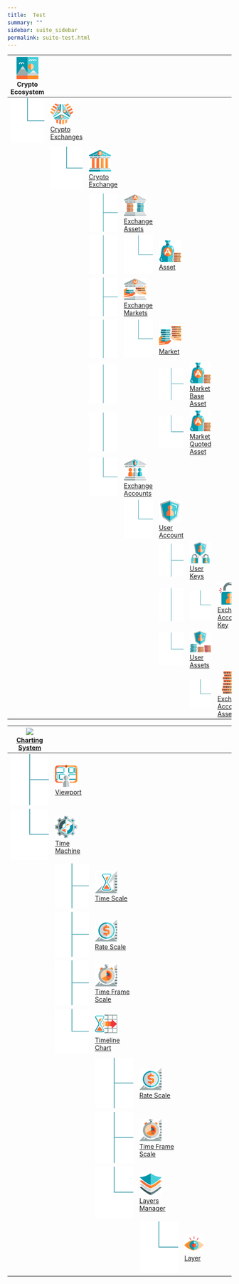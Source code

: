 ```yaml
---
title:  Test
summary: ""
sidebar: suite_sidebar
permalink: suite-test.html
---
```


<table class='hierarchyTable'>
  <thead>
    <tr>
      <th><img src='images/icons/crypto-ecosystem.png' alt='icon' /><br />Crypto Ecosystem</th>
      <th></th>
      <th></th>
      <th></th>
      <th></th>
      <th></th>
      <th></th>
      <th></th>
    </tr>
  </thead>

  <tbody>
    <tr>
      <td><img src='images/icons/tree-connector-elbow.png' alt='icon' /></td>
      <td><a href='#crypto-exchanges' data-toggle='tooltip' data-original-title='The crypto exchanges node holds, as explicitly stated, exchanges definitions.'><img src='images/icons/crypto-exchanges.png' alt='icon' /><br />Crypto Exchanges</a></td>
      <td> </td>
      <td> </td>
      <td> </td>
      <td> </td>
      <td> </td>
      <td> </td>
    </tr>
    <tr>
      <td> </td>
      <td><img src='images/icons/tree-connector-elbow.png' alt='icon' /></td>
      <td><a href='#crypto-exchange' data-toggle='tooltip' data-original-title='A crypto exchange node holds the definitions of assets and markets in a specific exchange, to be made available to the system.'><img src='images/icons/crypto-exchange.png' alt='icon' /><br />Crypto Exchange</a></td>
      <td> </td>
      <td> </td>
      <td> </td>
      <td> </td>
      <td> </td>
    </tr>
    <tr>
      <td> </td>
      <td> </td>
      <td><img src='images/icons/tree-connector-fork.png' alt='icon' /></td>
      <td><a href='#exchange-assets' data-toggle='tooltip' data-original-title='The exchange assets node groups the definitions of assets to be made available to the system.'><img src='images/icons/exchange-assets.png' alt='icon' /><br />Exchange Assets</a></td>
      <td> </td>
      <td> </td>
      <td> </td>
      <td> </td>
    </tr>
    <tr>
      <td> </td>
      <td> </td>
      <td><img src='images/icons/tree-connector-line.png' alt='icon' /></td>
      <td><img src='images/icons/tree-connector-elbow.png' alt='icon' /></td>
      <td><a href='#asset' data-toggle='tooltip' data-original-title='An asset in a market is a reference to one of the assets listed at the exchange as defined under the exchange assets node. The base asset is the one used to provide a quote&mdash;a price&mdash;for the quoted asset.'><img src='images/icons/asset.png' alt='icon' /><br />Asset</a></td>
      <td> </td>
      <td> </td>
      <td> </td>
    </tr>
    <tr>
      <td> </td>
      <td> </td>
      <td><img src='images/icons/tree-connector-fork.png' alt='icon' /></td>
      <td><a href='#exchange-markets' data-toggle='tooltip' data-original-title='The exchange markets node groups the definitions of markets to be made available to the system.'><img src='images/icons/exchange-markets.png' alt='icon' /><br />Exchange Markets</a></td>
      <td> </td>
      <td> </td>
      <td> </td>
      <td> </td>
    </tr>
    <tr>
      <td> </td>
      <td> </td>
      <td><img src='images/icons/tree-connector-line.png' alt='icon' /></td>
      <td><img src='images/icons/tree-connector-elbow.png' alt='icon' /></td>
      <td><a href='#market' data-toggle='tooltip' data-original-title='A market is the definition of a pair of assets (i.e.: BTC-USDT) listed as a market in the corresponding exchange.'><img src='images/icons/market.png' alt='icon' /><br />Market</a></td>
      <td> </td>
      <td> </td>
      <td> </td>
    </tr>
    <tr>
      <td> </td>
      <td> </td>
      <td><img src='images/icons/tree-connector-line.png' alt='icon' /></td>
      <td> </td>
      <td><img src='images/icons/tree-connector-fork.png' alt='icon' /></td>
      <td><a href='#market-base-asset' data-toggle='tooltip' data-original-title='The market base asset is a reference to one of the assets listed at the exchange as defined under the exchange assets node. It is the asset in the pair used to provide a quote&mdash;a price&mdash;for the quoted asset.'><img src='images/icons/market-base-asset.png' alt='icon' /><br />Market Base Asset</a></td>
      <td> </td>
      <td> </td>
    </tr>
    <tr>
      <td> </td>
      <td> </td>
      <td><img src='images/icons/tree-connector-line.png' alt='icon' /></td>
      <td> </td>
      <td><img src='images/icons/tree-connector-elbow.png' alt='icon' /></td>
      <td><a href='#market-quoted-asset' data-toggle='tooltip' data-original-title='The market quoted asset is a reference to one of the assets listed at the exchange as defined under the exchange assets node. It is the asset in the pair for which a quote is given, denominated in the base asset.'><img src='images/icons/market-quoted-asset.png' alt='icon' /><br />Market Quoted Asset</a></td>
      <td> </td>
      <td> </td>
    </tr>
    <tr>
      <td> </td>
      <td> </td>
      <td><img src='images/icons/tree-connector-elbow.png' alt='icon' /></td>
      <td><a href='#exchange-accounts' data-toggle='tooltip' data-original-title='The exchange accounts node groups the different accounts the user may have with the corresponding exchange.'><img src='images/icons/exchange-accounts.png' alt='icon' /><br />Exchange Accounts</a></td>
      <td> </td>
      <td> </td>
      <td> </td>
      <td> </td>
    </tr>
    <tr>
      <td> </td>
      <td> </td>
      <td> </td>
      <td><img src='images/icons/tree-connector-elbow.png' alt='icon' /></td>
      <td><a href='#user-account' data-toggle='tooltip' data-original-title='A user account represents a single account with the corresponding exchange, holding the definitions of user assets, including keys and balances.'><img src='images/icons/user-account.png' alt='icon' /><br />User Account</a></td>
      <td> </td>
      <td> </td>
      <td> </td>
    </tr>
    <tr>
      <td> </td>
      <td> </td>
      <td> </td>
      <td> </td>
      <td><img src='images/icons/tree-connector-fork.png' alt='icon' /></td>
      <td><a href='#user-keys' data-toggle='tooltip' data-original-title='The user keys node groups the various exchange account keys the user may have under the corresponding account with the exchange.'><img src='images/icons/user-keys.png' alt='icon' /><br />User Keys</a></td>
      <td> </td>
      <td> </td>
    </tr>
    <tr>
      <td> </td>
      <td> </td>
      <td> </td>
      <td> </td>
      <td><img src='images/icons/tree-connector-line.png' alt='icon' /></td>
      <td><img src='images/icons/tree-connector-elbow.png' alt='icon' /></td>
      <td><a href='#exchange-account-key' data-toggle='tooltip' data-original-title='The exchange account key holds the definition of the key name and secret provided by the corresponding exchange to access the user account via the exchange API.'><img src='images/icons/exchange-account-key.png' alt='icon' /><br />Exchange Account Key</a></td>
      <td> </td>
    </tr>
    <tr>
      <td> </td>
      <td> </td>
      <td> </td>
      <td> </td>
      <td><img src='images/icons/tree-connector-elbow.png' alt='icon' /></td>
      <td><a href='#user-assets' data-toggle='tooltip' data-original-title='The user assets node groups the assets the user has at the exchange.'><img src='images/icons/user-assets.png' alt='icon' /><br />User Assets</a></td>
      <td> </td>
      <td> </td>
    </tr>
    <tr>
      <td> </td>
      <td> </td>
      <td> </td>
      <td> </td>
      <td> </td>
      <td><img src='images/icons/tree-connector-elbow.png' alt='icon' /></td>
      <td><a href='#exchange-account-asset' data-toggle='tooltip' data-original-title='The exchange account asset represents a single asset the user has at the exchange.'><img src='images/icons/exchange-account-asset.png' alt='icon' /><br />Exchange Account Asset</a></td>
      <td> </td>
    </tr>
  </tbody>
</table>


<table class='hierarchyTable'><thead><tr><th><a href='#charting-system' data-toggle='tooltip' data-original-title='{{site.data.charting_system.charting_system}}'><img src='images/icons/charting-system.png' /><br />Charting System</a></th><th></th><th></th><th></th><th></th><th></th><th></th><th></th><th></th></tr></thead><tbody>
<tr><td><img src='images/icons/tree-connector-fork.png' /></td><td><a href='#viewport' data-toggle='tooltip' data-original-title='{{site.data.charting_system.viewport}}'><img src='images/icons/viewport.png' /><br />Viewport</a></td><td></td><td></td><td></td><td></td><td></td><td></td><td></td></tr>
<tr><td><img src='images/icons/tree-connector-elbow.png' /></td><td><a href='#time-machine' data-toggle='tooltip' data-original-title='{{site.data.charting_system.time_machine}}'><img src='images/icons/time-machine.png' /><br />Time Machine</a></td><td></td><td></td><td></td><td></td><td></td><td></td><td></td></tr>
<tr><td></td><td><img src='images/icons/tree-connector-fork.png' /></td><td><a href='#time-scale' data-toggle='tooltip' data-original-title='{{site.data.charting_system.time_scale}}'><img src='images/icons/time-scale.png' /><br />Time Scale</a></td><td></td><td></td><td></td><td></td><td></td><td></td></tr>
<tr><td></td><td><img src='images/icons/tree-connector-fork.png' /></td><td><a href='#rate-scale' data-toggle='tooltip' data-original-title='{{site.data.charting_system.rate_scale}}'><img src='images/icons/rate-scale.png' /><br />Rate Scale</a></td><td></td><td></td><td></td><td></td><td></td><td></td></tr>
<tr><td></td><td><img src='images/icons/tree-connector-fork.png' /></td><td><a href='#time-frame-scale' data-toggle='tooltip' data-original-title='{{site.data.charting_system.time_frame_scale}}'><img src='images/icons/time-frame-scale.png' /><br />Time Frame Scale</a></td><td></td><td></td><td></td><td></td><td></td><td></td></tr>
<tr><td></td><td><img src='images/icons/tree-connector-elbow.png' /></td><td><a href='#timeline-chart' data-toggle='tooltip' data-original-title='{{site.data.charting_system.timeline_chart}}'><img src='images/icons/timeline-chart.png' /><br />Timeline Chart</a></td><td></td><td></td><td></td><td></td><td></td><td></td></tr>
<tr><td></td><td></td><td><img src='images/icons/tree-connector-fork.png' /></td><td><a href='#rate-scale' data-toggle='tooltip' data-original-title='{{site.data.charting_system.rate_scale}}'><img src='images/icons/rate-scale.png' /><br />Rate Scale</a></td><td></td><td></td><td></td><td></td><td></td></tr>
<tr><td></td><td></td><td><img src='images/icons/tree-connector-fork.png' /></td><td><a href='#time-frame-scale' data-toggle='tooltip' data-original-title='{{site.data.charting_system.time_frame_scale}}'><img src='images/icons/time-frame-scale.png' /><br />Time Frame Scale</a></td><td></td><td></td><td></td><td></td><td></td></tr>
<tr><td></td><td></td><td><img src='images/icons/tree-connector-elbow.png' /></td><td><a href='#layers-manager' data-toggle='tooltip' data-original-title='{{site.data.charting_system.layers_manager}}'><img src='images/icons/layers-manager.png' /><br />Layers Manager</a></td><td></td><td></td><td></td><td></td><td></td></tr>
<tr><td></td><td></td><td></td><td><img src='images/icons/tree-connector-elbow.png' /></td><td><a href='#layer' data-toggle='tooltip' data-original-title='{{site.data.charting_system.layer}}'><img src='images/icons/layer.png' /><br />Layer</a></td><td></td><td></td><td></td><td></td></tr></tbody></table>
